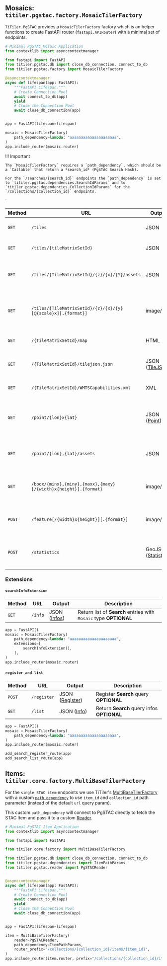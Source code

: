 

## Mosaics: `titiler.pgstac.factory.MosaicTilerFactory`

`TiTiler.PgSTAC` provides a `MosaicTilerFactory` factory which is an helper functions to create FastAPI router (`fastapi.APIRouter`) with a minimal set of endpoints.

```python
# Minimal PgSTAC Mosaic Application
from contextlib import asynccontextmanager

from fastapi import FastAPI
from titiler.pgstac.db import close_db_connection, connect_to_db
from titiler.pgstac.factory import MosaicTilerFactory

@asynccontextmanager
async def lifespan(app: FastAPI):
    """FastAPI Lifespan."""
    # Create Connection Pool
    await connect_to_db(app)
    yield
    # Close the Connection Pool
    await close_db_connection(app)


app = FastAPI(lifespan=lifespan)

mosaic = MosaicTilerFactory(
    path_dependency=lambda: "aaaaaaaaaaaaaaaaaaaaa",
)
app.include_router(mosaic.router)
```

!!! Important

    The `MosaicTilerFactory` requires a `path_dependency`, which should be a `Callable` that return a *search_id* (PgSTAC Search Hash).

    For the `/searches/{search_id}` endpoints the `path_dependency` is set to `titiler.pgstac.dependencies.SearchIdParams` and to `titiler.pgstac.dependencies.CollectionIdParams` for the `/collections/{collection_id}` endpoints.
`


| Method | URL                                                                        | Output                                  | Description
| ------ | ---------------------------------------------------------------------------|---------------------------------------- |--------------
| `GET`  | `/tiles`                                                       | JSON                                    | List of OGC Tilesets available
| `GET`  | `/tiles/{tileMatrixSetId}`                                     | JSON                                    | OGC Tileset metadata
| `GET`  | `/tiles/{TileMatrixSetId}/{z}/{x}/{Y}/assets`                  | JSON                                    | Return a list of assets which overlap a given tile
| `GET`  | `/tiles/{TileMatrixSetId}/{z}/{x}/{y}[@{scale}x][.{format}]`   | image/bin                               | Create a web map tile image for a search query and a tile index
| `GET`  | `/{TileMatrixSetId}/map`                                       | HTML                                    | Simple map viewer **OPTIONAL**
| `GET`  | `/{TileMatrixSetId}/tilejson.json`                             | JSON ([TileJSON][tilejson_model])       | Return a Mapbox TileJSON document
| `GET`  | `/{TileMatrixSetId}/WMTSCapabilities.xml`                      | XML                                     | Return OGC WMTS Get Capabilities
| `GET`  | `/point/{lon}x{lat}`                                           | JSON ([Point][point_model])             | Return pixel values from assets intersecting with a given point
| `GET`  | `/point/{lon},{lat}/assets`                                    | JSON                                    | Return a list of assets which overlap a given point
| `GET`  | `/bbox/{minx},{miny},{maxx},{maxy}[/{width}x{height}].{format}`| image/bin                               | Create an image from part of a dataset **OPTIONAL**
| `POST` | `/feature[/{width}x{height}][.{format}]`                       | image/bin                               | Create an image from a GeoJSON feature **OPTIONAL**
| `POST` | `/statistics`                                                  | GeoJSON ([Statistics][statitics_model]) | Return statistics for geojson features **OPTIONAL**

### Extensions

#### `searchInfoExtension`

| Method | URL                                                                        | Output                                  | Description
| ------ | ---------------------------------------------------------------------------|---------------------------------------- |--------------
| `GET`  | `/info`                                                        | JSON ([Infos][infos_model])             | Return list of **Search** entries with `Mosaic` type  **OPTIONAL**

```python
app = FastAPI()
mosaic = MosaicTilerFactory(
    path_dependency=lambda: "aaaaaaaaaaaaaaaaaaaaa",
    extensions=[
        searchInfoExtension(),
    ],
)
app.include_router(mosaic.router)
```

#### `register and list`

| Method | URL                                                                        | Output                                  | Description
| ------ | ---------------------------------------------------------------------------|---------------------------------------- |--------------
| `POST` | `/register`                                                                | JSON ([Register][register_model])       | Register **Search** query  **OPTIONAL**
| `GET`  | `/list`                                                                    | JSON ([Info][info_model])               | Return **Search** query infos  **OPTIONAL**

```python
app = FastAPI()
mosaic = MosaicTilerFactory(
    path_dependency=lambda: "aaaaaaaaaaaaaaaaaaaaa",
)
app.include_router(mosaic.router)

add_search_register_route(app)
add_search_list_route(app)
```

## Items: `titiler.core.factory.MultiBaseTilerFactory`

For the `single STAC item` endpoints we use TiTiler's [MultiBaseTilerFactory](https://developmentseed.org/titiler/advanced/tiler_factories/#titilercorefactorymultibasetilerfactory) with a custom [`path_dependency`]() to use `item_id` and `collection_id` path parameter (instead of the default `url` query param).

This custom `path_dependency` will connect to PgSTAC directly to fetch the STAC Item and pass it to a custom [Reader](https://github.com/stac-utils/titiler-pgstac/blob/d777eca04770622982121daa2df42d429e8c244d/titiler/pgstac/reader.py#L17-L25).

```python
# Minimal PgSTAC Item Application
from contextlib import asynccontextmanager

from fastapi import FastAPI

from titiler.core.factory import MultiBaseTilerFactory

from titiler.pgstac.db import close_db_connection, connect_to_db
from titiler.pgstac.dependencies import ItemPathParams
from titiler.pgstac.reader import PgSTACReader


@asynccontextmanager
async def lifespan(app: FastAPI):
    """FastAPI Lifespan."""
    # Create Connection Pool
    await connect_to_db(app)
    yield
    # Close the Connection Pool
    await close_db_connection(app)


app = FastAPI(lifespan=lifespan)

item = MultiBaseTilerFactory(
    reader=PgSTACReader,
    path_dependency=ItemPathParams,
    router_prefix="/collections/{collection_id}/items/{item_id}",
)
app.include_router(item.router, prefix="/collections/{collection_id}/items/{item_id}")
```

[tilejson_model]: https://github.com/developmentseed/titiler/blob/2335048a407f17127099cbbc6c14e1328852d619/src/titiler/core/titiler/core/models/mapbox.py#L16-L38
[info_model]: https://github.com/stac-utils/titiler-pgstac/blob/047315da8851a974660032ca45f219db2c3a8d54/titiler/pgstac/model.py#L236-L240
[infos_model]: https://github.com/stac-utils/titiler-pgstac/blob/4f569fee1946f853be9b9149cb4dd2fd5c62b110/titiler/pgstac/model.py#L260-L265
[register_model]: https://github.com/stac-utils/titiler-pgstac/blob/047315da8851a974660032ca45f219db2c3a8d54/titiler/pgstac/model.py#L229-L233
[statitics_model]: https://github.com/developmentseed/titiler/blob/17cdff2f0ddf08dbd9a47c2140b13c4bbcc30b6d/src/titiler/core/titiler/core/models/responses.py#L49-L52
[point_model]: https://github.com/developmentseed/titiler/blob/e396959e7f818909a5494301a809b5f795aa202e/src/titiler/mosaic/titiler/mosaic/models/responses.py#L8-L17
